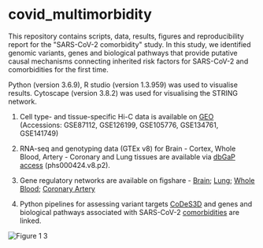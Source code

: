 # covid_multimorbidity

This repository contains scripts, data, results, figures and reproducibility report for the "SARS-CoV-2 comorbidity" study. In this study, we identified genomic variants, genes and biological pathways that provide putative causal mechanisms connecting inherited risk factors for SARS-CoV-2 and comorbidities for the first time.

Python (version 3.6.9), R studio (version 1.3.959) was used to visualise results. Cytoscape (version 3.8.2) was used for visualising the STRING network. 

1. Cell type- and tissue-specific Hi-C data is available on [GEO](https://www.ncbi.nlm.nih.gov/geo/) (Accessions: GSE87112, GSE126199, GSE105776, GSE134761, GSE141749)

2. RNA-seq and genotyping data (GTEx v8) for Brain - Cortex, Whole Blood, Artery - Coronary and Lung tissues are available via [dbGaP access](https://www.ncbi.nlm.nih.gov/projects/gap/cgi-bin/study.cgi?study_id=phs000424.v8.p2) (phs000424.v8.p2).

3. Gene regulatory networks are available on figshare - [Brain](10.6084/m9.figshare.20205641); [Lung](10.6084/m9.figshare.20205644); [Whole  Blood](10.6084/m9.figshare.20205662); [Coronary Artery](10.6084/m9.figshare.20205647)

4. Python pipelines for assessing variant targets [CoDeS3D](https://github.com/rkjaros/codes3d) and genes and biological pathways associated with SARS-CoV-2 [comorbidities](https://github.com/rkjaros/multimorbid3D) are linked. 

![Figure 1 3](https://user-images.githubusercontent.com/95199776/177217509-c4e73ca9-c7ee-4a48-a2dc-c641933e0ef1.png)





